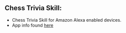 ## Chess Trivia Skill:
- Chess Trivia Skill for Amazon Alexa enabled devices.
- App info found [here](http://alexaskillscentral.com/skills/2016/04/18/chesstriviagame/)
